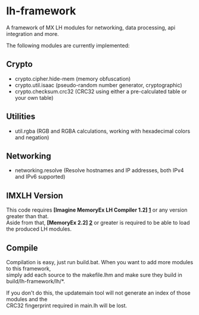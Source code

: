 lh-framework
============

A framework of MX LH modules for networking, data processing, api integration and more.

The following modules are currently implemented:

Crypto
------
* crypto.cipher.hide-mem (memory obfuscation)
* crypto.util.isaac (pseudo-random number generator, cryptographic) 
* crypto.checksum.crc32 (CRC32 using either a pre-calculated table or your own table)

Utilities
---------
* util.rgba (RGB and RGBA calculations, working with hexadecimal colors and negation) 

Networking
----------
* networking.resolve (Resolve hostnames and IP addresses, both IPv4 and IPv6 supported)

IMXLH Version
-------------
This code requires **[Imagine MemoryEx LH Compiler 1.2] [1]** or any version greater than that.  
Aside from that, **[MemoryEx 2.2] [2]** or greater is required to be able to load the produced LH modules.

Compile
-------
Compilation is easy, just run build.bat. When you want to add more modules to this framework,  
simply add each source to the makefile.lhm and make sure they build in build/lh-framework/lh/*.

If you don't do this, the updatemain tool will not generate an index of those modules and the  
CRC32 fingerprint required in main.lh will be lost.



  [1]: http://www.memoryex.net/imxlh.html        "IMXLH"
  [2]: http://www.memoryex.net/mx.html        "MX"